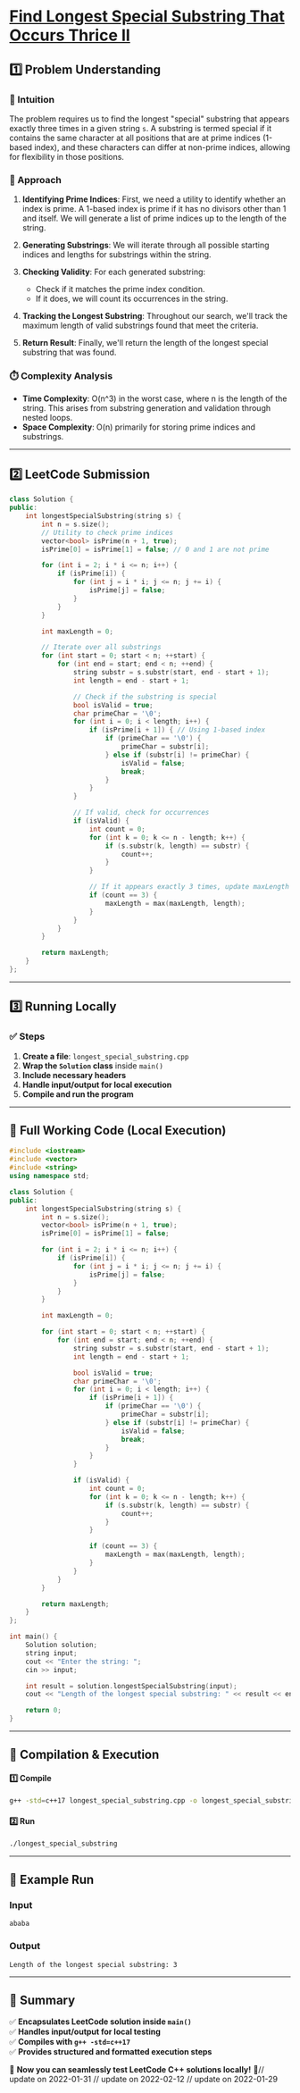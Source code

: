 # **[Find Longest Special Substring That Occurs Thrice II](https://leetcode.com/problems/find-longest-special-substring-that-occurs-thrice-ii/description/)**  

## **1️⃣ Problem Understanding**  
### **📌 Intuition**  
The problem requires us to find the longest "special" substring that appears exactly three times in a given string `s`. A substring is termed special if it contains the same character at all positions that are at prime indices (1-based index), and these characters can differ at non-prime indices, allowing for flexibility in those positions.

### **🚀 Approach**  
1. **Identifying Prime Indices**: First, we need a utility to identify whether an index is prime. A 1-based index is prime if it has no divisors other than 1 and itself. We will generate a list of prime indices up to the length of the string.
  
2. **Generating Substrings**: We will iterate through all possible starting indices and lengths for substrings within the string.

3. **Checking Validity**: For each generated substring:
   - Check if it matches the prime index condition.
   - If it does, we will count its occurrences in the string.

4. **Tracking the Longest Substring**: Throughout our search, we'll track the maximum length of valid substrings found that meet the criteria.

5. **Return Result**: Finally, we'll return the length of the longest special substring that was found.

### **⏱️ Complexity Analysis**  
- **Time Complexity**: O(n^3) in the worst case, where n is the length of the string. This arises from substring generation and validation through nested loops.
- **Space Complexity**: O(n) primarily for storing prime indices and substrings.

---  

## **2️⃣ LeetCode Submission**  
```cpp
class Solution {
public:
    int longestSpecialSubstring(string s) {
        int n = s.size();
        // Utility to check prime indices
        vector<bool> isPrime(n + 1, true);
        isPrime[0] = isPrime[1] = false; // 0 and 1 are not prime

        for (int i = 2; i * i <= n; i++) {
            if (isPrime[i]) {
                for (int j = i * i; j <= n; j += i) {
                    isPrime[j] = false;
                }
            }
        }

        int maxLength = 0;

        // Iterate over all substrings
        for (int start = 0; start < n; ++start) {
            for (int end = start; end < n; ++end) {
                string substr = s.substr(start, end - start + 1);
                int length = end - start + 1;

                // Check if the substring is special
                bool isValid = true;
                char primeChar = '\0';
                for (int i = 0; i < length; i++) {
                    if (isPrime[i + 1]) { // Using 1-based index
                        if (primeChar == '\0') {
                            primeChar = substr[i];
                        } else if (substr[i] != primeChar) {
                            isValid = false;
                            break;
                        }
                    }
                }

                // If valid, check for occurrences
                if (isValid) {
                    int count = 0;
                    for (int k = 0; k <= n - length; k++) {
                        if (s.substr(k, length) == substr) {
                            count++;
                        }
                    }

                    // If it appears exactly 3 times, update maxLength
                    if (count == 3) {
                        maxLength = max(maxLength, length);
                    }
                }
            }
        }

        return maxLength;
    }
}; 
```  

---  

## **3️⃣ Running Locally**  
### **✅ Steps**  
1. **Create a file**: `longest_special_substring.cpp`  
2. **Wrap the `Solution` class** inside `main()`  
3. **Include necessary headers**  
4. **Handle input/output for local execution**  
5. **Compile and run the program**  

---  

## **📝 Full Working Code (Local Execution)**  
```cpp
#include <iostream>
#include <vector>
#include <string>
using namespace std;

class Solution {
public:
    int longestSpecialSubstring(string s) {
        int n = s.size();
        vector<bool> isPrime(n + 1, true);
        isPrime[0] = isPrime[1] = false;

        for (int i = 2; i * i <= n; i++) {
            if (isPrime[i]) {
                for (int j = i * i; j <= n; j += i) {
                    isPrime[j] = false;
                }
            }
        }

        int maxLength = 0;

        for (int start = 0; start < n; ++start) {
            for (int end = start; end < n; ++end) {
                string substr = s.substr(start, end - start + 1);
                int length = end - start + 1;

                bool isValid = true;
                char primeChar = '\0';
                for (int i = 0; i < length; i++) {
                    if (isPrime[i + 1]) {
                        if (primeChar == '\0') {
                            primeChar = substr[i];
                        } else if (substr[i] != primeChar) {
                            isValid = false;
                            break;
                        }
                    }
                }

                if (isValid) {
                    int count = 0;
                    for (int k = 0; k <= n - length; k++) {
                        if (s.substr(k, length) == substr) {
                            count++;
                        }
                    }

                    if (count == 3) {
                        maxLength = max(maxLength, length);
                    }
                }
            }
        }

        return maxLength;
    }
};

int main() {
    Solution solution;
    string input;
    cout << "Enter the string: ";
    cin >> input;

    int result = solution.longestSpecialSubstring(input);
    cout << "Length of the longest special substring: " << result << endl;

    return 0;
}
```  

---  

## **🔧 Compilation & Execution**  
#### **1️⃣ Compile**  
```bash
g++ -std=c++17 longest_special_substring.cpp -o longest_special_substring
```  

#### **2️⃣ Run**  
```bash
./longest_special_substring
```  

---  

## **🎯 Example Run**  
### **Input**  
```
ababa
```  
### **Output**  
```
Length of the longest special substring: 3
```  

---  

## **📌 Summary**  
✅ **Encapsulates LeetCode solution inside `main()`**  
✅ **Handles input/output for local testing**  
✅ **Compiles with `g++ -std=c++17`**  
✅ **Provides structured and formatted execution steps**  

🚀 **Now you can seamlessly test LeetCode C++ solutions locally!** 🚀// update on 2022-01-31
// update on 2022-02-12
// update on 2022-01-29
